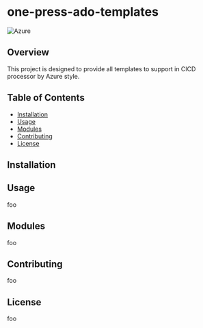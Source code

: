# one-press-ado-templates

![Azure](https://img.shields.io/badge/azure-%230072C6.svg?style=for-the-badge)

## Overview

This project is designed to provide all templates to support in CICD processor by Azure style.

## Table of Contents

- [Installation](#installation)
- [Usage](#usage)
- [Modules](#modules)
- [Contributing](#contributing)
- [License](#license)

## Installation

## Usage

foo

## Modules

foo

## Contributing

foo

## License

foo
